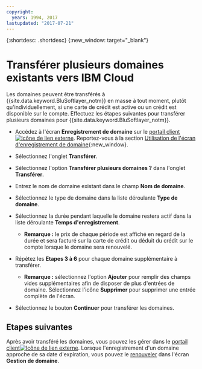 ```yaml
---
copyright:
  years: 1994, 2017
lastupdated: "2017-07-21"
---
```


{:shortdesc: .shortdesc}
{:new_window: target="_blank"}

# Transférer plusieurs domaines existants vers IBM Cloud 

Les domaines peuvent être transférés à {{site.data.keyword.BluSoftlayer_notm}} en masse à tout moment, plutôt qu'individuellement, si une carte de crédit est active ou un crédit est disponible sur le compte. Effectuez les étapes suivantes pour transférer plusieurs domaines pour {{site.data.keyword.BluSoftlayer_notm}}.

* Accédez à l'écran **Enregistrement de domaine** sur le [portail client ![Icône de lien externe](../../icons/launch-glyph.svg "Icône de lien externe")](https://control.softlayer.com/). Reportez-vous à la section [Utilisation de l'écran d'enregistrement de domaine](use-domain-reg-screen.html){:new_window}.
* Sélectionnez l'onglet **Transférer**.
* Sélectionnez l'option **Transférer plusieurs domaines ?** dans l'onglet **Transférer**.
* Entrez le nom de domaine existant dans le champ **Nom de domaine**.
* Sélectionnez le type de domaine dans la liste déroulante **Type de domaine**.
* Sélectionnez la durée pendant laquelle le domaine restera actif dans la liste déroulante **Temps d'enregistrement**.

  * **Remarque :** le prix de chaque période est affiché en regard de la durée et sera facturé sur la carte de crédit ou déduit du crédit sur le compte lorsque le domaine sera renouvelé.

* Répétez les **Etapes 3 à 6** pour chaque domaine supplémentaire à transférer.

  * **Remarque :** sélectionnez l'option **Ajouter** pour remplir des champs vides supplémentaires afin de disposer de plus d'entrées de domaine. Sélectionnez l'icône **Supprimer** pour supprimer une entrée complète de l'écran.

* Sélectionnez le bouton **Continuer** pour transférer les domaines.

## Etapes suivantes

Après avoir transféré les domaines, vous pouvez les gérer dans le [portail client![Icône de lien externe](../../icons/launch-glyph.svg "Icône de lien externe")](https://control.softlayer.com/). Lorsque l'enregistrement d'un domaine approche de sa date d'expiration, vous pouvez le [renouveler](renew-multiple-existing-domains.html) dans l'écran **Gestion de domaine**.

